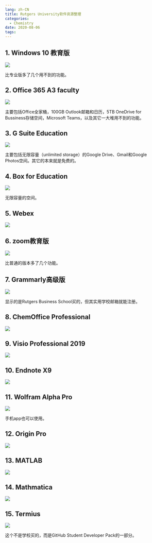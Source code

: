```yaml
---
lang: zh-CN
title: Rutgers University软件资源整理
categories:
  - Chemistry
date: 2020-08-06
tags:
---
```

## 1. Windows 10 教育版

![](https://drive.google.com/uc?id=19OTfkZl6bnE2rPcu5v7Nl4GkVEwLDptq&export=download)

比专业版多了几个用不到的功能。
<!-- more -->

## 2. Office 365 A3 faculty

![](https://drive.google.com/uc?id=1wBn34T-YXB9AxMDxqfyakrT59wzb10IU&export=download)

主要包括Office全家桶，100GB Outlook邮箱和日历，5TB OneDrive for Bussiness存储空间，Microsoft Teams，以及其它一大堆用不到的功能。

## 3. G Suite Education

![](https://drive.google.com/uc?id=1QSMuDcdHZ9JpdSsyeMgV_suCc4qmoEED&export=download)

主要包括无限容量（unlimited storage）的Google Drive、Gmail和Google Photos空间。其它的本来就是免费的。

## 4. Box for Education

![](https://drive.google.com/uc?id=1F1Z-uNSpN_6FONcuw4tR50i6BwBQ6hJc&export=download)

无限容量的空间。

## 5. Webex

![](https://drive.google.com/uc?id=1xyhfl652w0tPOeqqte6GF9b15CRf6vzQ&export=download)

## 6. zoom教育版

![](https://drive.google.com/uc?id=1B69xxRXp2BqJ9bRKesUJYc8HOsxdcbZY&export=download)

比普通的版本多了几个功能。

## 7. Grammarly高级版

![](https://drive.google.com/uc?id=1AFKvNg8MTlh0028XKxo3q8FglyGhZxGt&export=download)

显示的是Rutgers Business School买的，但其实用学校邮箱就能注册。

## 8. ChemOffice Professional

![](https://drive.google.com/uc?id=1sxdzy6Rcqi00nvdX3QhZYvuBP_4btFiQ&export=download)

## 9. Visio Professional 2019

![](https://drive.google.com/uc?id=1Z7HDZ99NoiqIK-FZ5eN6Wbzjm5RhZXS5&export=download)

## 10. Endnote X9

![](https://drive.google.com/uc?id=17DVkf7zWHPI60k7nkMR8WsH5byuDTlaB&export=download)

## 11. Wolfram Alpha Pro

![](https://drive.google.com/uc?id=1SMOdlp91ASDXPbl5cBjPmwmuDASEpTnE&export=download)

手机app也可以使用。

## 12. Origin Pro

![](https://drive.google.com/uc?id=1lu25FIrOvidYu9J4Wv2bLWqzUKTk4XP8&export=download)

## 13. MATLAB

![](https://drive.google.com/uc?id=1Ya4e94KaYFAPnl81jOeqMNY0E5relMDj&export=download)

## 14. Mathmatica

![](https://drive.google.com/uc?id=1DgIWt_Ejtf2TZJDNymMU-zmrme2BchAd&export=download)

## 15. Termius

![](https://drive.google.com/uc?id=1XEnjL79cQjeldQVw7m-831HauKw16MCj&export=download)

这个不是学校买的，而是GitHub Student Developer Pack的一部分。
